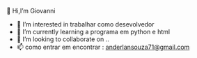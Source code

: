 👋 Hi,I’m Giovanni  
- 👀 I’m interested in trabalhar como desevolvedor  
- 🌱 I’m currently learning a programa em python e html
- 💞️ I’m looking to collaborate on  ..
- 📫 como entrar em encontrar : anderlansouza71@gmail.com

<!--- -
tyn1t/tyn1t is a ✨ special ✨ repository because its `README.md` (this file) appears on your GitHub profile.

You can click the Preview link to take a look at your changes.
--->
